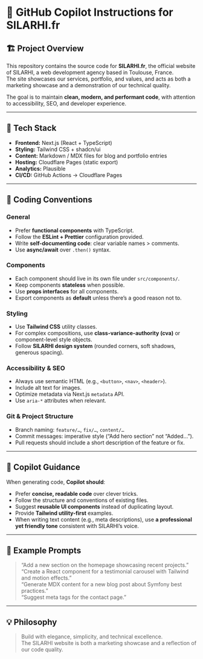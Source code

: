 # 🧠 GitHub Copilot Instructions for SILARHI.fr

## 🏗️ Project Overview

This repository contains the source code for **SILARHI.fr**, the official website of SILARHI, a web development agency based in Toulouse, France.  
The site showcases our services, portfolio, and values, and acts as both a marketing showcase and a demonstration of our technical quality.

The goal is to maintain **clean, modern, and performant code**, with attention to accessibility, SEO, and developer experience.

---

## 🧰 Tech Stack

- **Frontend:** Next.js (React + TypeScript)
- **Styling:** Tailwind CSS + shadcn/ui
- **Content:** Markdown / MDX files for blog and portfolio entries
- **Hosting:** Cloudflare Pages (static export)
- **Analytics:** Plausible
- **CI/CD:** GitHub Actions → Cloudflare Pages

---

## 🧩 Coding Conventions

### General
- Prefer **functional components** with TypeScript.
- Follow the **ESLint + Prettier** configuration provided.
- Write **self-documenting code**: clear variable names > comments.
- Use **async/await** over `.then()` syntax.

### Components
- Each component should live in its own file under `src/components/`.
- Keep components **stateless** when possible.
- Use **props interfaces** for all components.
- Export components as **default** unless there’s a good reason not to.

### Styling
- Use **Tailwind CSS** utility classes.
- For complex compositions, use **class-variance-authority (cva)** or component-level style objects.
- Follow **SILARHI design system** (rounded corners, soft shadows, generous spacing).

### Accessibility & SEO
- Always use semantic HTML (e.g., `<button>`, `<nav>`, `<header>`).
- Include alt text for images.
- Optimize metadata via Next.js `metadata` API.
- Use `aria-*` attributes when relevant.

### Git & Project Structure
- Branch naming: `feature/…`, `fix/…`, `content/…`
- Commit messages: imperative style (“Add hero section” not “Added…”).
- Pull requests should include a short description of the feature or fix.

---

## 🧪 Copilot Guidance

When generating code, **Copilot should**:
- Prefer **concise, readable code** over clever tricks.
- Follow the structure and conventions of existing files.
- Suggest **reusable UI components** instead of duplicating layout.
- Provide **Tailwind utility-first** examples.
- When writing text content (e.g., meta descriptions), use **a professional yet friendly tone** consistent with SILARHI’s voice.

---

## 🧭 Example Prompts

> “Add a new section on the homepage showcasing recent projects.”  
> “Create a React component for a testimonial carousel with Tailwind and motion effects.”  
> “Generate MDX content for a new blog post about Symfony best practices.”  
> “Suggest meta tags for the contact page.”

---

## 💡 Philosophy

> Build with elegance, simplicity, and technical excellence.  
> The SILARHI website is both a marketing showcase and a reflection of our code quality.
